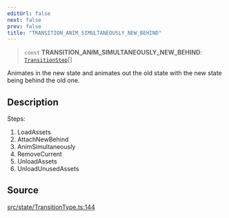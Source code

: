 ```yaml
---
editUrl: false
next: false
prev: false
title: "TRANSITION_ANIM_SIMULTANEOUSLY_NEW_BEHIND"
---
```


> `const` **TRANSITION\_ANIM\_SIMULTANEOUSLY\_NEW\_BEHIND**: [`TransitionStep`](/api/enumerations/transitionstep/)[]

Animates in the new state and animates out the old state with the new state being behind the old one.

## Description

Steps:
1. LoadAssets
2. AttachNewBehind
3. AnimSimultaneously
4. RemoveCurrent
5. UnloadAssets
6. UnloadUnusedAssets

## Source

[src/state/TransitionType.ts:144](https://github.com/relishinc/dill-pixel/blob/543438455c9a47928084300159416186c2aa1095/src/state/TransitionType.ts#L144)
